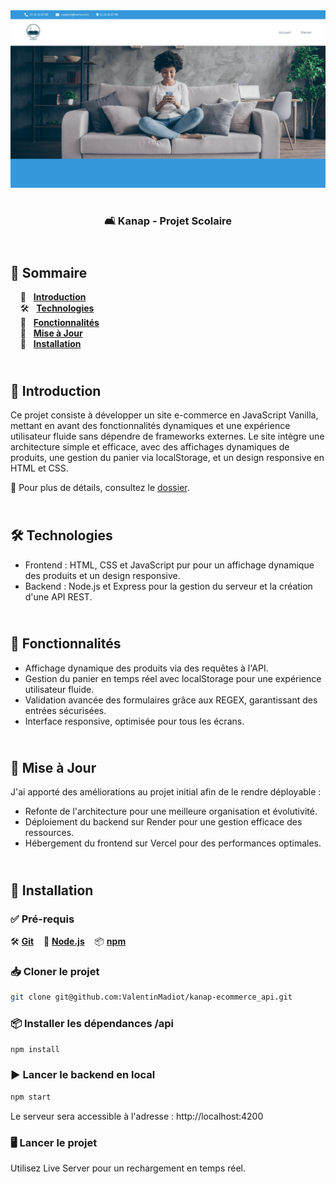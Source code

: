 <div align="center">  
    <a href="https://kanap-vm.vercel.app/" target="_blank">  
      <img src=".docs/preview.png" alt="Aperçu du projet">  
    </a>
    </br>  
    </br>  
  <h3 align="center">🛋️ Kanap - Projet Scolaire</h3>  
</div>

## <br /> 📌 Sommaire

&nbsp;&nbsp;&nbsp; 🎨 &nbsp; [**Introduction**](#introduction)<br />
&nbsp;&nbsp;&nbsp; 🛠️ &nbsp; [**Technologies**](#technologies)<br />
&nbsp;&nbsp;&nbsp; 🎯 &nbsp; [**Fonctionnalités**](#fonctionnalités)<br />
&nbsp;&nbsp;&nbsp; 🚧 &nbsp; [**Mise à Jour**](#upgrade)<br />
&nbsp;&nbsp;&nbsp; 🚀 &nbsp; [**Installation**](#installation)<br />

## <br /> <a name="introduction">🎨 Introduction</a>

Ce projet consiste à développer un site e-commerce en JavaScript Vanilla, mettant en avant des fonctionnalités dynamiques et une expérience utilisateur fluide sans dépendre de frameworks externes. Le site intègre une architecture simple et efficace, avec des affichages dynamiques de produits, une gestion du panier via localStorage, et un design responsive en HTML et CSS.

📂 Pour plus de détails, consultez le [dossier](/.docs/).

## <br /> <a name="technologies">🛠️ Technologies</a>

- Frontend : HTML, CSS et JavaScript pur pour un affichage dynamique des produits et un design responsive.
- Backend : Node.js et Express pour la gestion du serveur et la création d'une API REST.

## <br /> <a name="fonctionnalités">🎯 Fonctionnalités</a>

- Affichage dynamique des produits via des requêtes à l'API.
- Gestion du panier en temps réel avec localStorage pour une expérience utilisateur fluide.
- Validation avancée des formulaires grâce aux REGEX, garantissant des entrées sécurisées.
- Interface responsive, optimisée pour tous les écrans.

## <br /> <a name="upgrade">🚧 Mise à Jour</a>

J'ai apporté des améliorations au projet initial afin de le rendre déployable :

- Refonte de l'architecture pour une meilleure organisation et évolutivité.
- Déploiement du backend sur Render pour une gestion efficace des ressources.
- Hébergement du frontend sur Vercel pour des performances optimales.

## <br /> <a name="installation">🚀 Installation</a>

### ✅ Pré-requis

🛠️ [**Git**](https://git-scm.com/) &nbsp;&nbsp;
🔧 [**Node.js**](https://nodejs.org/fr) &nbsp;&nbsp;
📦 [**npm**](https://www.npmjs.com/)

### 📥 Cloner le projet

```bash
git clone git@github.com:ValentinMadiot/kanap-ecommerce_api.git
```

### 📦 Installer les dépendances /api

```bash
npm install
```

### ▶️ Lancer le backend en local

```bash
npm start
```

Le serveur sera accessible à l'adresse : http://localhost:4200

### 🖥️ Lancer le projet

Utilisez Live Server pour un rechargement en temps réel.
